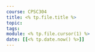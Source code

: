 ```yaml
---
course: CPSC304
title: <% tp.file.title %>
topic:
tags:
module: <% tp.file.cursor(1) %>
date: [[<% tp.date.now() %>]]
---
```

